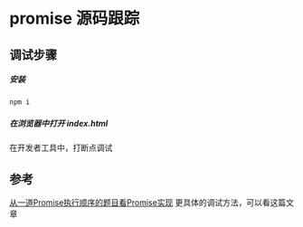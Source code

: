 # promise 源码跟踪

## 调试步骤

##### 安装
```javascript
npm i
```
##### 在浏览器中打开 index.html
在开发者工具中，打断点调试
## 参考
[从一道Promise执行顺序的题目看Promise实现](https://zhuanlan.zhihu.com/p/34421918)
更具体的调试方法，可以看这篇文章
